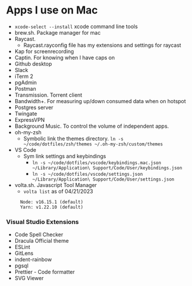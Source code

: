 # Apps I use on Mac

- `xcode-select --install` xcode command line tools
- brew.sh. Package manager for mac
- Raycast.
  - Raycast.rayconfig file has my extensions and settings for raycast
- Kap for screenrecording
- Captin. For knowing when I have caps on
- Github desktop
- Slack
- iTerm 2
- pgAdmin
- Postman
- Transmission. Torrent client
- Bandwidth+. For measuring up/down consumed data when on hotspot
- Postgres server
- Twingate
- ExpressVPN
- Background Music. To control the volume of independent apps.
- oh-my-zsh
  - Symbolic link the themes directory. `ln -s ~/code/dotfiles/zsh/themes ~/.oh-my-zsh/custom/themes`
- VS Code
  - Sym link settings and keybindings
    - `ln -s ~/code/dotfiles/vscode/keybindings.mac.json ~/Library/Application\ Support/Code/User/keybindings.json`
    - `ln -s ~/code/dotfiles/vscode/settings.json ~/Library/Application\ Support/Code/User/settings.json`
- volta.sh. Javascript Tool Manager
  - `volta list` as of 04/21/2023
  ```
    Node: v16.15.1 (default)
    Yarn: v1.22.10 (default)
  ```

### Visual Studio Extensions

- Code Spell Checker
- Dracula Official theme
- ESLint
- GitLens
- indent-rainbow
- pgsql
- Prettier - Code formatter
- SVG Viewer
